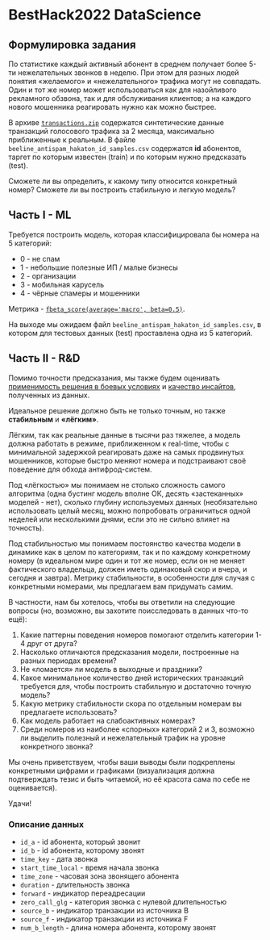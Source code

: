 # BestHack2022 DataScience

## Формулировка задания

По статистике каждый активный абонент в среднем получает более 5-ти нежелательных звонков в неделю. При этом
для разных людей понятия «желаемого» и «нежелательного» трафика могут не совпадать. Один и тот же номер
может использоваться как для назойливого рекламного обзвона, так и для обслуживания клиентов; а на каждого
нового мошенника реагировать нужно как можно быстрее.

В архиве [`transactions.zip`](https://drive.google.com/drive/folders/1Bn3bvV5u15a7enelJwmqyRrWu9Dfm-eZ)
содержатся синтетические данные транзакций голосового трафика за 2 месяца, максимально приближенные к
реальным. В файле `beeline_antispam_hakaton_id_samples.csv` содержатся __id__ абонентов, таргет по которым
известен (train) и по которым нужно предсказать (test).

Сможете ли вы определить, к какому типу относится конкретный номер?
Сможете ли вы построить стабильную и легкую модель?


## Часть I - ML

Требуется построить модель, которая классифицировала бы номера на 5 категорий:
- 0 - не спам
- 1 - небольшие полезные ИП / малые бизнесы
- 2 - организации
- 3 - мобильная карусель
- 4 - чёрные спамеры и мошенники

Метрика - [`fbeta_score(average='macro', beta=0.5)`](https://scikit-learn.org/stable/modules/generated/sklearn.metrics.fbeta_score.html).

На выходе мы ожидаем файл `beeline_antispam_hakaton_id_samples.csv`, в котором для тестовых данных (test)
проставлена одна из 5 категорий.


## Часть II - R&D

Помимо точности предсказания, мы также будем оценивать <u>применимость решения в боевых условиях</u> и
<u>качество инсайтов</u>, полученных из данных.

Идеальное решение должно быть не только точным, но также __стабильным__ и __«лёгким»__.

Лёгким, так как реальные данные в тысячи раз тяжелее, а модель должна работать в режиме, приближенном к
real-time, чтобы с минимальной задержкой реагировать даже на самых продвинутых мошенников, которые быстро
меняют номера и подстраивают своё поведение для обхода антифрод-систем.

Под «лёгкостью» мы понимаем не столько сложность самого алгоритма (одна бустинг модель вполне ОК, десять
«застеканных» моделей - нет), сколько глубину используемых данных (необязательно использовать целый месяц,
можно попробовать ограничиться одной неделей или несколькими днями, если это не сильно влияет на точность).
    
Под стабильностью мы понимаем постоянство качества модели в динамике как в целом по категориям, так и по
каждому конкретному номеру (в идеальном мире один и тот же номер, если он не меняет фактического владельца,
должен иметь одинаковый скор и вчера, и сегодня и завтра). Метрику стабильности, в особенности для случая
с конкретными номерами, мы предлагаем вам придумать самим.

В частности, нам бы хотелось, чтобы вы ответили на следующие вопросы (но, возможно, вы захотите
поисследовать в данных что-то ещё):
1. Какие паттерны поведения номеров помогают отделить категории 1-4 друг от друга?
2. Насколько отличаются предсказания модели, построенные на разных периодах времени?
3. Не «ломается» ли модель в выходные и праздники?
4. Какое минимальное количество дней исторических транзакций требуется для, чтобы построить стабильную
и достаточно точную модель?
5. Какую метрику стабильности скора по отдельным номерам вы предлагаете использовать?
6. Как модель работает на слабоактивных номерах?
7. Среди номеров из наиболее «спорных» категорий 2 и 3, возможно ли выделить полезный и нежелательный
трафик на уровне конкретного звонка?

Мы очень приветствуем, чтобы ваши выводы были подкреплены конкретными цифрами и графиками (визуализация
должна подтверждать тезис и быть читаемой, но её красота сама по себе не оценивается).

Удачи!


### Описание данных
- `id_a` - id абонента, который звонит
- `id_b` - id абонента, которому звонят
- `time_key` - дата звонка
- `start_time_local` - время начала звонка
- `time_zone` - часовая зона звонящего абонента
- `duration` - длительность звонка
- `forward` - индикатор переадресации
- `zero_call_glg` - категория звонка с нулевой длительностью
- `source_b` - индикатор транзакции из источника B
- `source_f` - индикатор транзакции из источника F
- `num_b_length` - длина номера абонента, которому звонят
